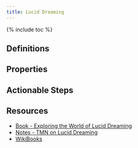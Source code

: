 ```yaml
---
title: Lucid Dreaming
---
```


{% include toc %}

## Definitions


## Properties


## Actionable Steps


## Resources
* [Book - Exploring the World of Lucid Dreaming](../books/stephen-laberge--exploring-the-world-of-lucid-dreaming)
* [Notes - TMN on Lucid Dreaming](https://www.scribd.com/document/205599418/TMN-s-Misconception-Cleaner-Lucid-Dreaming-101)
* [WikiBooks](https://en.wikibooks.org/wiki/Lucid_Dreaming)
